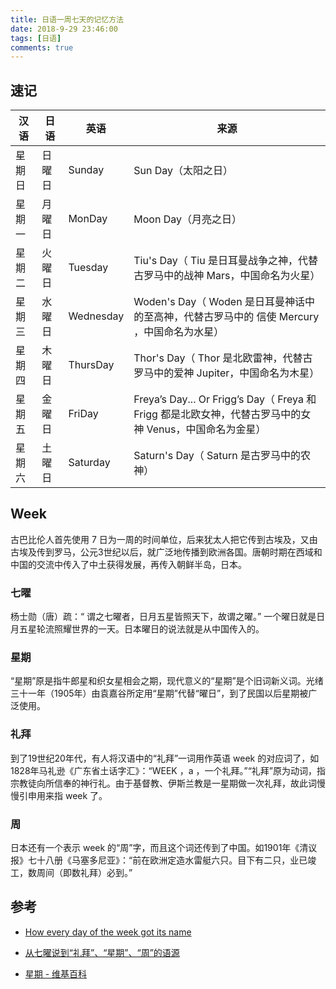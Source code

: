 ```yaml
---
title: 日语一周七天的记忆方法
date: 2018-9-29 23:46:00
tags: [日语]
comments: true
---
```



## 速记


| 汉语   | 日语   | 英语      | 来源                                                         |
| ------ | ------ | --------- | ------------------------------------------------------------ |
| 星期日 | 日曜日 | Sunday    | Sun Day（太阳之日）                                          |
| 星期一 | 月曜日 | MonDay    | Moon Day（月亮之日）                                         |
| 星期二 | 火曜日 | Tuesday   | Tiu's Day（ Tiu 是日耳曼战争之神，代替古罗马中的战神 Mars，中国命名为火星） |
| 星期三 | 水曜日 | Wednesday | Woden's Day（ Woden 是日耳曼神话中的至高神，代替古罗马中的 信使 Mercury ，中国命名为水星） |
| 星期四 | 木曜日 | ThursDay  | Thor's Day（ Thor 是北欧雷神，代替古罗马中的爱神 Jupiter，中国命名为木星） |
| 星期五 | 金曜日 | FriDay    | Freya’s Day... Or Frigg’s Day（ Freya 和 Frigg 都是北欧女神，代替古罗马中的女神 Venus，中国命名为金星） |
| 星期六 | 土曜日 | Saturday  | Saturn's Day（ Saturn 是古罗马中的农神）                     |

## Week

古巴比伦人首先使用 7 日为一周的时间单位，后来犹太人把它传到古埃及，又由古埃及传到罗马，公元3世纪以后，就广泛地传播到欧洲各国。唐朝时期在西域和中国的交流中传入了中土获得发展，再传入朝鲜半岛，日本。

### 七曜

杨士勋（唐）疏：“ 谓之七曜者，日月五星皆照天下，故谓之曜。” 一个曜日就是日月五星轮流照耀世界的一天。日本曜日的说法就是从中国传入的。

### 星期

“星期”原是指牛郎星和织女星相会之期，现代意义的“星期”是个旧词新义词。光绪三十一年（1905年）由袁嘉谷所定用“星期”代替“曜日”，到了民国以后星期被广泛使用。


### 礼拜

到了19世纪20年代，有人将汉语中的“礼拜”一词用作英语 week 的对应词了，如1828年马礼逊《广东省土话字汇》：“WEEK ，a ，一个礼拜。”“礼拜”原为动词，指宗教徒向所信奉的神行礼。由于基督教、伊斯兰教是一星期做一次礼拜，故此词慢慢引申用来指 week 了。

### 周

日本还有一个表示 week 的“周”字，而且这个词还传到了中国。如1901年《清议报》七十八册《马塞多尼亚》：“前在欧洲定造水雷艇六只。目下有二只，业已竣工，数周间（即数礼拜）必到。”

## 参考

- [How every day of the week got its name](https://www.thefreedictionary.com/How-every-day-of-the-week-got-its-name.htm)

- [从七曜说到“礼拜”、“星期”、“周”的语源](http://huayuqiao.org/articles/huangheqing/hhq16.htm)

- [星期 - 维基百科](https://zh.wikipedia.org/zh-cn/%E6%98%9F%E6%9C%9F)